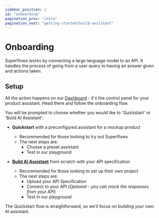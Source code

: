 ```yaml
---
sidebar_position: 1
id: "onboarding"
pagination_prev: "intro"
pagination_next: "getting-started/build-assistant"
---
```


# Onboarding

Superflows works by connecting a large language model to an API. It handles the process of going from a user query to having an answer given and actions taken.

## Setup

All the action happens on our [Dashboard](https://dashboard.superflows.ai/) - it's the control panel for your product assistant. Head there and follow the onboarding flow.

You will be prompted to choose whether you would like to 'Quickstart' or 'Build AI Assistant':

- **Quickstart** with a preconfigured assistant for a mockup product

  - Recommended for those looking to try out Superflows
  - The next steps are:
    - Choose a preset assistant
    - Test in our playground

- [**Build AI Assistant**](./build-assistant) from scratch with your API specification
  - Recommended for those looking to set up their own project
  - The next steps are:
    - Upload your API Specification
    - Connect to your API (_Optional - you can mock the responses from your API_)
    - Test in our playground

The Quickstart flow is straightforward, so we'll focus on building your own AI assistant.
